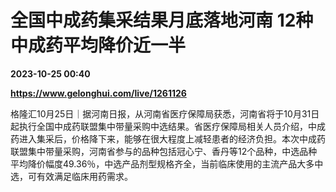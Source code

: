 # 全国中成药集采结果月底落地河南 12种中成药平均降价近一半

**2023-10-25 00:40**

**https://www.gelonghui.com/live/1261126**

格隆汇10月25日｜据河南日报，从河南省医疗保障局获悉，河南省将于10月31日起执行全国中成药联盟集中带量采购中选结果。省医疗保障局相关人员介绍，中成药进入集采后，价格降下来，能够在很大程度上减轻患者的经济负担。本次中成药联盟集中带量采购，河南省参与的品种包括冠心宁、香丹等12个品种，中选品种平均降价幅度49.36％，中选产品剂型规格齐全，当前临床使用的主流产品大多中选，可有效满足临床用药需求。